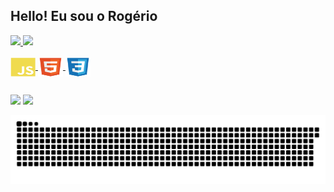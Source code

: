 ## Hello! Eu sou o Rogério
 <div>
  <a href="https://github.com/rogeriojr">
  <img height="168.5em" src="https://github-readme-stats.vercel.app/api?username=rogeriojr&show_icons=true&theme=chartreuse-dark&include_all_commits=true&count_private=true"/>
  <img height="168.5em" src="https://github-readme-stats.vercel.app/api/top-langs/?username=rogeriojr&layout=compact&langs_count=16&theme=chartreuse-dark"/>
<div>
<div style="display: inline_block"><br>
  <img align="center" alt="Rogerio-Js" height="30" width="40" src="https://raw.githubusercontent.com/devicons/devicon/master/icons/javascript/javascript-plain.svg">
  <img align="center" alt="Rogerio-HTML" height="30" width="40" src="https://raw.githubusercontent.com/devicons/devicon/master/icons/html5/html5-original.svg">
  <img align="center" alt="Rogerio-CSS" height="30" width="40" src="https://raw.githubusercontent.com/devicons/devicon/master/icons/css3/css3-original.svg">
</div>
  
  ##
 
<div> 
  <a href="https://instagram.com/rogerio_fnr" target="_blank"><img src="https://img.shields.io/badge/-Instagram-%23E4405F?style=for-the-badge&logo=instagram&logoColor=white" target="_blank"></a>
  <a href = "mailto: rogeriojr1100@gmail.com"><img src="https://img.shields.io/badge/-Gmail-%23333?style=for-the-badge&logo=gmail&logoColor=white" target="_blank"></a> 
  
  ![Snake animation](https://github.com/rogeriojr/rogeriojr/blob/output/github-contribution-grid-snake.svg)
</div>
